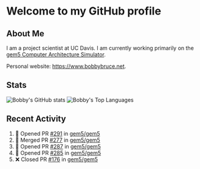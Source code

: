 # Welcome to my GitHub profile

## About Me

I am a project scientist at UC Davis. I am currently working primarily on the [gem5 Computer Architecture Simulator](https://github.com/gem5).

Personal website: <https://www.bobbybruce.net>.

## Stats

![Bobby's GitHub stats](https://github-readme-stats.vercel.app/api?username=bobbyrbruce&show_icons=true&theme=responsive&include_all_commits=true&count_private=true&show=reviews)
![Bobby's Top Languages ](https://github-readme-stats.vercel.app/api/top-langs/?username=bobbyrbruce&layout=compact&theme=responsive&count_private=true&langs_count=10)

## Recent Activity

<!--START_SECTION:activity-->
1. 💪 Opened PR [#291](https://github.com/gem5/gem5/pull/291) in [gem5/gem5](https://github.com/gem5/gem5)
2. 🎉 Merged PR [#277](https://github.com/gem5/gem5/pull/277) in [gem5/gem5](https://github.com/gem5/gem5)
3. 💪 Opened PR [#287](https://github.com/gem5/gem5/pull/287) in [gem5/gem5](https://github.com/gem5/gem5)
4. 💪 Opened PR [#285](https://github.com/gem5/gem5/pull/285) in [gem5/gem5](https://github.com/gem5/gem5)
5. ❌ Closed PR [#176](https://github.com/gem5/gem5/pull/176) in [gem5/gem5](https://github.com/gem5/gem5)
<!--END_SECTION:activity-->
